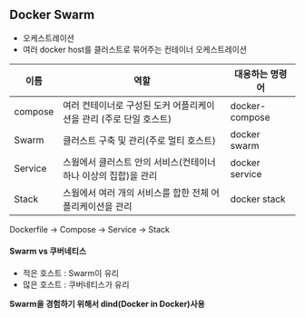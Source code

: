 ## Docker Swarm

* 오케스트레이션
* 여러 docker host를 클러스트로 묶어주는 컨테이너 오케스트레이션



| 이름    | 역할                                                         | 대응하는 명령어 |
| ------- | ------------------------------------------------------------ | --------------- |
| compose | 여러 컨테이너로 구성된 도커 어플리케이션을 관리 (주로 단일 호스트) | docker-compose  |
| Swarm   | 클러스트 구축 및 관리(주로 멀티 호스트)                      | docker swarm    |
| Service | 스웜에서 클러스트 안의 서비스(컨테이너 하나 이상의 집합)을 관리 | docker service  |
| Stack   | 스웜에서 여러 개의 서비스를 합한 전체 어플리케이션을 관리    | docker stack    |



Dockerfile -> Compose -> Service -> Stack



#### Swarm vs 쿠버네티스

* 적은 호스트 : Swarm이 유리
* 많은 호스트 : 쿠버네티스가 유리



**Swarm을 경험하기 위해서 dind(Docker in Docker)사용**



